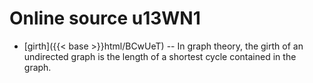 # Online source u13WN1

* [girth]({{< base >}}html/BCwUeT) -- In graph theory, the girth of an undirected graph is the length of a shortest cycle contained in the graph.